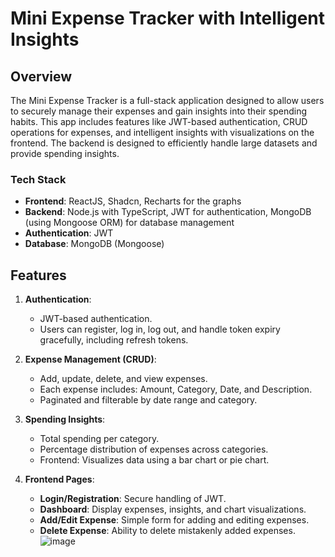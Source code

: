 # Mini Expense Tracker with Intelligent Insights

## Overview
The Mini Expense Tracker is a full-stack application designed to allow users to securely manage their expenses and gain insights into their spending habits. This app includes features like JWT-based authentication, CRUD operations for expenses, and intelligent insights with visualizations on the frontend. The backend is designed to efficiently handle large datasets and provide spending insights.

### Tech Stack
- **Frontend**: ReactJS, Shadcn, Recharts for the graphs
- **Backend**: Node.js with TypeScript, JWT for authentication, MongoDB (using Mongoose ORM) for database management
- **Authentication**: JWT
- **Database**: MongoDB (Mongoose)

## Features
1. **Authentication**: 
    - JWT-based authentication.
    - Users can register, log in, log out, and handle token expiry gracefully, including refresh tokens.

2. **Expense Management (CRUD)**:
    - Add, update, delete, and view expenses.
    - Each expense includes: Amount, Category, Date, and Description.
    - Paginated and filterable by date range and category.

3. **Spending Insights**:
    - Total spending per category.
    - Percentage distribution of expenses across categories.
    - Frontend: Visualizes data using a bar chart or pie chart.

4. **Frontend Pages**:
    - **Login/Registration**: Secure handling of JWT.
    - **Dashboard**: Display expenses, insights, and chart visualizations.
    - **Add/Edit Expense**: Simple form for adding and editing expenses.
    - **Delete Expense**: Ability to delete mistakenly added expenses.
![image](https://github.com/user-attachments/assets/007ce283-b65c-47e4-8453-206f23201bd5)
